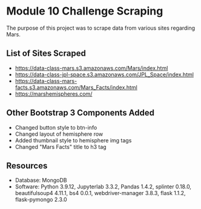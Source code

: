 # Module 10 Challenge Scraping
The purpose of this project was to scrape data from various sites regarding Mars.

## List of Sites Scraped

* https://data-class-mars.s3.amazonaws.com/Mars/index.html
* https://data-class-jpl-space.s3.amazonaws.com/JPL_Space/index.html
* https://data-class-mars-facts.s3.amazonaws.com/Mars_Facts/index.html
* https://marshemispheres.com/

## Other Bootstrap 3 Components Added
* Changed button style to btn-info
* Changed layout of hemisphere row
* Added thumbnail style to hemisphere img tags
* Changed "Mars Facts" title to h3 tag

## Resources
- Database: MongoDB
- Software: Python 3.9.12, Jupyterlab 3.3.2, Pandas 1.4.2, splinter 0.18.0, beautifulsoup4 4.11.1, bs4 0.0.1, webdriver-manager 3.8.3, flask 1.1.2, flask-pymongo 2.3.0
